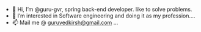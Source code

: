- 👋 Hi, I’m @guru-gvr, spring back-end developer. like to solve problems.
- 👀 I’m interested in  Software engineering and doing it as my profession....
- 📫 Mail me @ guruvedkirsh@gmail.com ...

<!---
guru-gvr/guru-gvr is a ✨ special ✨ repository because its `README.md` (this file) appears on your GitHub profile.
You can click the Preview link to take a look at your changes.
--->
